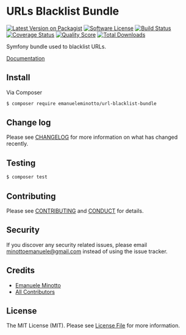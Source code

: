 # URLs Blacklist Bundle

[![Latest Version on Packagist][ico-version]][link-packagist]
[![Software License][ico-license]](LICENSE.md)
[![Build Status][ico-travis]][link-travis]
[![Coverage Status][ico-scrutinizer]][link-scrutinizer]
[![Quality Score][ico-code-quality]][link-code-quality]
[![Total Downloads][ico-downloads]][link-downloads]

Symfony bundle used to blacklist URLs.

[Documentation](src/Resources/doc/index.rst)

## Install

Via Composer

``` bash
$ composer require emanueleminotto/url-blacklist-bundle
```

## Change log

Please see [CHANGELOG](CHANGELOG.md) for more information on what has changed recently.

## Testing

``` bash
$ composer test
```

## Contributing

Please see [CONTRIBUTING](CONTRIBUTING.md) and [CONDUCT](CONDUCT.md) for details.

## Security

If you discover any security related issues, please email minottoemanuele@gmail.com instead of using the issue tracker.

## Credits

- [Emanuele Minotto][link-author]
- [All Contributors][link-contributors]

## License

The MIT License (MIT). Please see [License File](LICENSE.md) for more information.

[ico-version]: https://img.shields.io/packagist/v/emanueleminotto/url-blacklist-bundle.svg?style=flat-square
[ico-license]: https://img.shields.io/badge/license-MIT-brightgreen.svg?style=flat-square
[ico-travis]: https://img.shields.io/travis/EmanueleMinotto/url-blacklist-bundle/master.svg?style=flat-square
[ico-scrutinizer]: https://img.shields.io/scrutinizer/coverage/g/EmanueleMinotto/url-blacklist-bundle.svg?style=flat-square
[ico-code-quality]: https://img.shields.io/scrutinizer/g/EmanueleMinotto/url-blacklist-bundle.svg?style=flat-square
[ico-downloads]: https://img.shields.io/packagist/dt/emanueleminotto/url-blacklist-bundle.svg?style=flat-square

[link-packagist]: https://packagist.org/packages/emanueleminotto/url-blacklist-bundle
[link-travis]: https://travis-ci.org/EmanueleMinotto/url-blacklist-bundle
[link-scrutinizer]: https://scrutinizer-ci.com/g/EmanueleMinotto/url-blacklist-bundle/code-structure
[link-code-quality]: https://scrutinizer-ci.com/g/EmanueleMinotto/url-blacklist-bundle
[link-downloads]: https://packagist.org/packages/emanueleminotto/url-blacklist-bundle
[link-author]: https://github.com/EmanueleMinotto
[link-contributors]: ../../contributors
